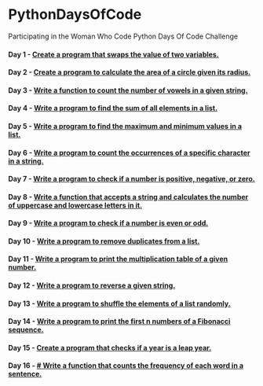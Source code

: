 # PythonDaysOfCode

Participating in the Woman Who Code Python Days Of Code Challenge

#### Day 1 - [Create a program that swaps the value of two variables.](https://github.com/madiajijah11/PythonDaysOfCode/blob/main/day1.py)

#### Day 2 - [Create a program to calculate the area of a circle given its radius.](https://github.com/madiajijah11/PythonDaysOfCode/blob/main/day2.py)

#### Day 3 - [Write a function to count the number of vowels in a given string.](https://github.com/madiajijah11/PythonDaysOfCode/blob/main/day3.py)

#### Day 4 - [Write a program to find the sum of all elements in a list.](https://github.com/madiajijah11/PythonDaysOfCode/blob/main/day4.py)

#### Day 5 - [Write a program to find the maximum and minimum values in a list.](https://github.com/madiajijah11/PythonDaysOfCode/blob/main/day5.py)

#### Day 6 - [Write a program to count the occurrences of a specific character in a string.](https://github.com/madiajijah11/PythonDaysOfCode/blob/main/day6.py)

#### Day 7 - [Write a program to check if a number is positive, negative, or zero.](https://github.com/madiajijah11/PythonDaysOfCode/blob/main/day7.py)

#### Day 8 - [Write a function that accepts a string and calculates the number of uppercase and lowercase letters in it.](https://github.com/madiajijah11/PythonDaysOfCode/blob/main/day8.py)

#### Day 9 - [Write a program to check if a number is even or odd.](https://github.com/madiajijah11/PythonDaysOfCode/blob/main/day9.py)

#### Day 10 - [Write a program to remove duplicates from a list.](https://github.com/madiajijah11/PythonDaysOfCode/blob/main/day10.py)

#### Day 11 - [Write a program to print the multiplication table of a given number.](https://github.com/madiajijah11/PythonDaysOfCode/blob/main/day11.py)

#### Day 12 - [Write a program to reverse a given string.](https://github.com/madiajijah11/PythonDaysOfCode/blob/main/day12.py)

#### Day 13 - [Write a program to shuffle the elements of a list randomly.](https://github.com/madiajijah11/PythonDaysOfCode/blob/main/day13.py)

#### Day 14 - [Write a program to print the first n numbers of a Fibonacci sequence.](https://github.com/madiajijah11/PythonDaysOfCode/blob/main/day14.py)

#### Day 15 - [Create a program that checks if a year is a leap year.](https://github.com/madiajijah11/PythonDaysOfCode/blob/main/day15.py)

#### Day 16 - [# Write a function that counts the frequency of each word in a sentence.](https://github.com/madiajijah11/PythonDaysOfCode/blob/main/day16.py)
